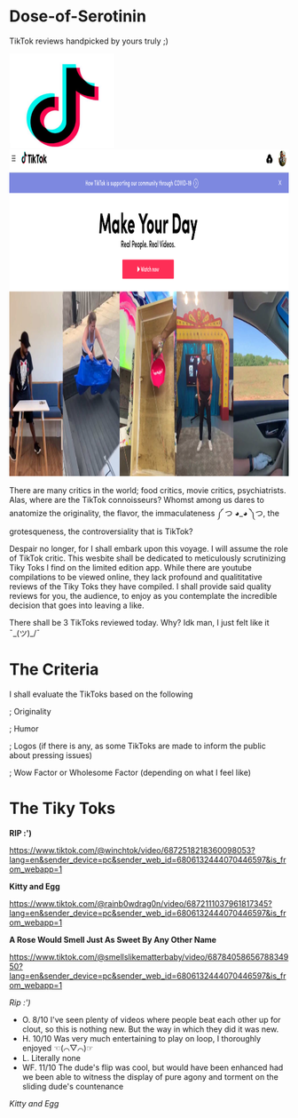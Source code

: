 # Dose-of-Serotinin
TikTok reviews handpicked by yours truly ;)

<img src="TikTok.png" alt="aletter" width="189" height="170" > <img src="TikTok Main Page.png" alt="aletter" width="902" height="588" >

There are many critics in the world; food critics, movie critics, psychiatrists. Alas, where are the TikTok connoisseurs? Whomst among us dares to anatomize the originality, the flavor, the immaculateness ༼ つ ◕_◕ ༽つ, the grotesqueness, the controversiality that is TikTok?

Despair no longer, for I shall embark upon this voyage. I will assume the role of TikTok critic. This wesbite shall be dedicated to meticulously scrutinizing Tiky Toks I find on the limited edition app. While there are youtube compilations to be viewed online, they lack profound and qualititative reviews of the Tiky Toks they have compiled. I shall provide said quality reviews for you, the audience, to enjoy as you contemplate the incredible decision that goes into leaving a like.

There shall be 3 TikToks reviewed today. Why? Idk man, I just felt like it ¯\_(ツ)_/¯ 

<h1> The Criteria </h1>

I shall evaluate the TikToks based on the following

; Originality

; Humor

; Logos (if there is any, as some TikToks are made to inform the public about pressing issues)

; Wow Factor or Wholesome Factor (depending on what I feel like)

<h1> The Tiky Toks </h1>

<strong> RIP :') </strong>

https://www.tiktok.com/@winchtok/video/6872518218360098053?lang=en&sender_device=pc&sender_web_id=6806132444070446597&is_from_webapp=1

<strong> Kitty and Egg </strong>

https://www.tiktok.com/@rainb0wdrag0n/video/6872111037961817345?lang=en&sender_device=pc&sender_web_id=6806132444070446597&is_from_webapp=1

<strong> A Rose Would Smell Just As Sweet By Any Other Name </strong>

https://www.tiktok.com/@smellslikematterbaby/video/6878405865678834950?lang=en&sender_device=pc&sender_web_id=6806132444070446597&is_from_webapp=1


<i> Rip :') </i>

- O. 8/10 I've seen plenty of videos where people beat each other up for clout, so this is nothing new. But the way in which they did it was new.
- H. 10/10 Was very much entertaining to play on loop, I thoroughly enjoyed ☜(⌒▽⌒)☞
- L. Literally none
- WF. 11/10 The dude's flip was cool, but would have been enhanced had we been able to witness the display of pure agony and torment on the sliding dude's countenance

<i> Kitty and Egg </i>
